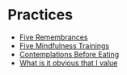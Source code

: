 # Practices

* [Five Remembrances](vault/notes/practices/five-remembrances)
* [Five Mindfulness Trainings](vault/notes/practices/five-mindfulness-trainings)
* [Contemplations Before Eating](vault/notes/practices/contemplations-before-eating)
* [What is it obvious that I value](vault/notes/practices/what-is-it-obvious-that-i-value)


